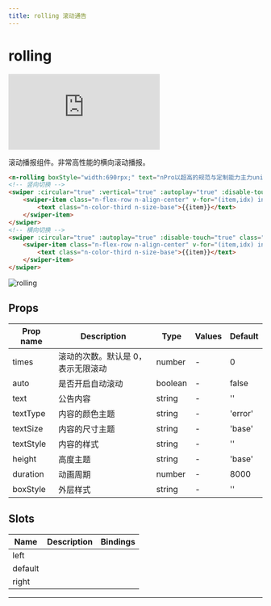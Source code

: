 ```yaml
---
title: rolling 滚动通告
---
```


# rolling

<div class="demo-box">
	<iframe scrolling="auto" frameborder="0" src="http://www.redou.vip/npro/#/pages/box/rolling" class="demo-box-iframe"></iframe>
</div>

滚动播报组件。非常高性能的横向滚动播报。

```html
<n-rolling boxStyle="width:690rpx;" text="nPro以超高的规范与定制能力主力uniapp实现更多高大上的应用开发.全部组件支持nvue." textType="success"></n-rolling>
<!-- 竖向切换 -->
<swiper :circular="true" :vertical="true" :autoplay="true" :disable-touch="true" class="n-flex-one" style="height: 30px;margin-left:16rpx;">
	<swiper-item class="n-flex-row n-align-center" v-for="(item,idx) in hints" :key="idx">
		<text class="n-color-third n-size-base">{{item}}</text>
	</swiper-item>
</swiper>
<!-- 横向切换 -->
<swiper :circular="true" :autoplay="true" :disable-touch="true" class="n-flex-one" style="height: 30px;margin-left:16rpx;">
	<swiper-item class="n-flex-row n-align-center" v-for="(item,idx) in hints" :key="idx">
		<text class="n-color-third n-size-base">{{item}}</text>
	</swiper-item>
</swiper>
```

![rolling](/img/coms/rolling.jpg)

## Props

| Prop name | Description                        | Type    | Values | Default |
| --------- | ---------------------------------- | ------- | ------ | ------- |
| times     | 滚动的次数。默认是 0，表示无限滚动 | number  | -      | 0       |
| auto      | 是否开启自动滚动                   | boolean | -      | false   |
| text      | 公告内容                           | string  | -      | ''      |
| textType  | 内容的颜色主题                     | string  | -      | 'error' |
| textSize  | 内容的尺寸主题                     | string  | -      | 'base'  |
| textStyle | 内容的样式                         | string  | -      | ''      |
| height    | 高度主题                           | string  | -      | 'base'  |
| duration  | 动画周期                           | number  | -      | 8000    |
| boxStyle  | 外层样式                           | string  | -      | ''      |

## Slots

| Name    | Description | Bindings |
| ------- | ----------- | -------- |
| left    |             |          |
| default |             |          |
| right   |             |          |

---
